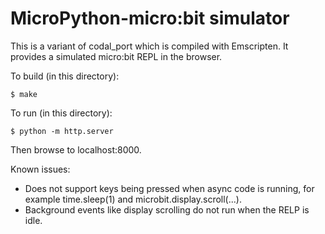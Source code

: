 MicroPython-micro:bit simulator
===============================

This is a variant of codal_port which is compiled with Emscripten.  It
provides a simulated micro:bit REPL in the browser.

To build (in this directory):

    $ make

To run (in this directory):

    $ python -m http.server

Then browse to localhost:8000.

Known issues:
- Does not support keys being pressed when async code is running, for
  example time.sleep(1) and microbit.display.scroll(...).
- Background events like display scrolling do not run when the RELP is
  idle.
